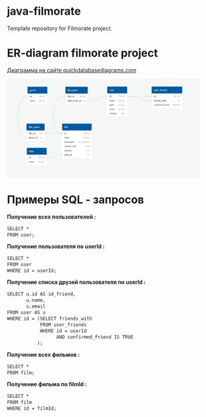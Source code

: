 # java-filmorate
Template repository for Filmorate project.

# ER-diagram filmorate project
[Диаграмма на сайте quickdatabasediagrams.com](https://app.quickdatabasediagrams.com/#/d/JM4tuf)

![This is an image](https://github.com/PetrVladimirovich/java-filmorate/blob/b5861119769f538cee28d3b09eaa52aca70cb8e8/ER%20diagram%20filmorate.png)

# Примеры SQL - запросов

**Получение всех пользователей :**
```
SELECT *       
FROM user;
```

**Получение пользователя по userId :**
```
SELECT *       
FROM user 
WHERE id = userId;
```
**Получение списка друзей пользователя по userId :**
```
SELECT u.id AS id_friend,
       u.name,
       u.email
FROM user AS u
WHERE id = (SELECT friends_with
            FROM user_friends
            WHERE id = userId
                  AND confirmed_friend IS TRUE 
           );
```
**Получение всех фильмов :**
```
SELECT *       
FROM film;
```
**Получение фильма по filmId :**
```
SELECT *       
FROM film
WHERE id = filmId;
```
